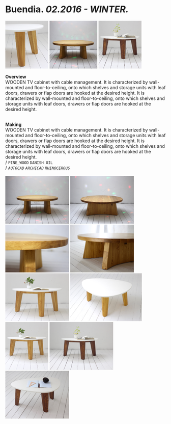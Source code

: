 
# Buendia. _02.2016 - WINTER._  
<a href="https://ewwgene.github.io/projects/Buendia/000.jpg"><img src="/projects/Buendia/000.jpg" height="150"></a> <a href="https://ewwgene.github.io/projects/Buendia/img_buen_th.jpg"><img src="/projects/Buendia/img_buen_th.jpg" height="150"></a> <a href="https://ewwgene.github.io/projects/Buendia/img_nut_th.jpg"><img src="/projects/Buendia/img_nut_th.jpg" height="150"></a>   

**Overview**  
WOODEN TV cabinet with cable management. It is characterized by wall-mounted and floor-to-ceiling, onto which shelves and storage units with leaf doors, drawers or flap doors are hooked at the desired height. It is characterized by wall-mounted and floor-to-ceiling, onto which shelves and storage units with leaf doors, drawers or flap doors are hooked at the desired height.  
<br>
  

**Making**  
WOODEN TV cabinet with cable management. It is characterized by wall-mounted and floor-to-ceiling, onto which shelves and storage units with leaf doors, drawers or flap doors are hooked at the desired height. It is characterized by wall-mounted and floor-to-ceiling, onto which shelves and storage units with leaf doors, drawers or flap doors are hooked at the desired height.  
/
`PINE_WOOD` `DANISH OIL`   
/
_`AUTOCAD`_ _`ARCHICAD`_ _`RHINOCEROUS`_   
<br>
<a href="https://ewwgene.github.io/projects/Buendia/Overview/img_buen_01.jpg"><img src="/projects/Buendia/Overview/img_buen_01.jpg" height="150"></a> <a href="https://ewwgene.github.io/projects/Buendia/Overview/img_buen_02.jpg"><img src="/projects/Buendia/Overview/img_buen_02.jpg" height="150"></a> <a href="https://ewwgene.github.io/projects/Buendia/Overview/img_buen_03.jpg"><img src="/projects/Buendia/Overview/img_buen_03.jpg" height="150"></a> <a href="https://ewwgene.github.io/projects/Buendia/Overview/img_buen_04.jpg"><img src="/projects/Buendia/Overview/img_buen_04.jpg" height="150"></a> <a href="https://ewwgene.github.io/projects/Buendia/Overview/img_honey_01.jpg"><img src="/projects/Buendia/Overview/img_honey_01.jpg" height="150"></a> <a href="https://ewwgene.github.io/projects/Buendia/Overview/img_honey_03.jpg"><img src="/projects/Buendia/Overview/img_honey_03.jpg" height="150"></a> <a href="https://ewwgene.github.io/projects/Buendia/Overview/img_honey_th.jpg"><img src="/projects/Buendia/Overview/img_honey_th.jpg" height="150"></a> <a href="https://ewwgene.github.io/projects/Buendia/Overview/img_nut_01.jpg"><img src="/projects/Buendia/Overview/img_nut_01.jpg" height="150"></a> <a href="https://ewwgene.github.io/projects/Buendia/Overview/img_nut_02.jpg"><img src="/projects/Buendia/Overview/img_nut_02.jpg" height="150"></a> 

